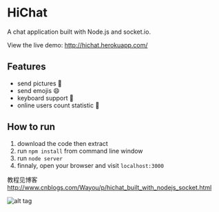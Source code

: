 HiChat
======
 
A chat application built with Node.js and socket.io.

View the live demo: http://hichat.herokuapp.com/

Features
---
* send pictures :sunrise:
* send emojis :smile:
* keyboard support :musical_keyboard:
* online users count statistic :ghost:

How to run
---
1. download the code then extract
2. run `npm install` from command line window
3. run `node server`
4. finnaly, open your browser and visit `localhost:3000`

教程见博客 http://www.cnblogs.com/Wayou/p/hichat_built_with_nodejs_socket.html

![alt tag](https://www.codeship.io/projects/73bd0d90-9897-0131-516c-56598d7b87e5/status)


